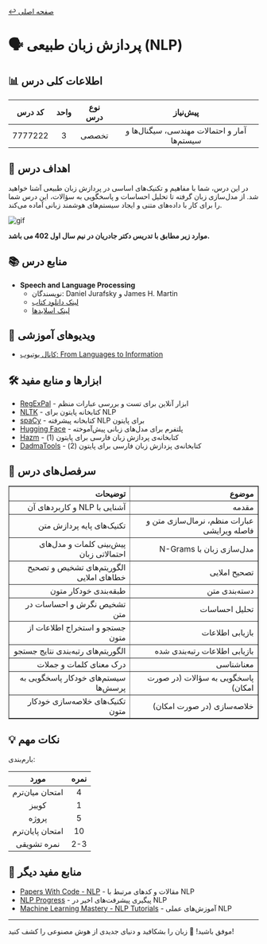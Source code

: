 [↩️ صفحه اصلی](/README.md)

# 🗣️ پردازش زبان طبیعی (NLP)

## 📊 اطلاعات کلی درس

<div align="center">

| کد درس | واحد | نوع درس | پیش‌نیاز |
|:------:|:----:|:-------:|:--------:|
| 7777222 |  3   | تخصصی   | آمار و احتمالات مهندسی، سیگنال‌ها و سیستم‌ها |

</div>

## 🎯 اهداف درس

در این درس، شما با مفاهیم و تکنیک‌های اساسی در پردازش زبان طبیعی آشنا خواهید شد. از مدل‌سازی زبان گرفته تا تحلیل احساسات و پاسخگویی به سؤالات، این درس شما را برای کار با داده‌های متنی و ایجاد سیستم‌های هوشمند زبانی آماده می‌کند.

![gif](./تصاویر/giphy.gif)

**موارد زیر مطابق با تدریس دکتر جادریان در نیم سال اول 402 می باشد.**

## 📚 منابع درس

- **Speech and Language Processing**
  - نویسندگان: Daniel Jurafsky و James H. Martin
  - [لینک دانلود کتاب](http://www.web.stanford.edu/~jurafsky/slp3/ed3book.pdf)
  - [لینک اسلایدها](https://web.stanford.edu/~jurafsky/slp3/)

## 🎥 ویدیوهای آموزشی

- [کانال یوتیوب: From Languages to Information](https://www.youtube.com/@fromlanguagestoinformation4012/playlists)

## 🛠️ ابزارها و منابع مفید

- [RegExPal](https://www.regexpal.com/) - ابزار آنلاین برای تست و بررسی عبارات منظم
- [NLTK](https://www.nltk.org/) - کتابخانه پایتون برای NLP
- [spaCy](https://spacy.io/) - کتابخانه پیشرفته NLP برای پایتون
- [Hugging Face](https://huggingface.co/) - پلتفرم برای مدل‌های زبانی پیش‌آموخته
- [Hazm](https://github.com/roshan-research/hazm/) - کتابخانه‌ی پردازش زبان فارسی برای پایتون (1)
- [DadmaTools](https://github.com/Dadmatech/DadmaTools) - کتابخانه‌ی پزدازش زبان فارسی برای پایتون (2)

## 📅 سرفصل‌های درس

<div align="center" style="direction: rtl">
    <table border="1" style="text-align: right;">
        <thead>
            <tr>
                <th>موضوع</th>
                <th>توضیحات</th>
            </tr>
        </thead>
        <tbody>
            <tr>
                <td>مقدمه</td>
                <td>آشنایی با NLP و کاربردهای آن</td>
            </tr>
            <tr>
                <td>عبارات منظم، نرمال‌سازی متن و فاصله ویرایشی</td>
                <td>تکنیک‌های پایه پردازش متن</td>
            </tr>
            <tr>
                <td>مدل‌سازی زبان با N-Grams</td>
                <td>پیش‌بینی کلمات و مدل‌های احتمالاتی زبان</td>
            </tr>
            <tr>
                <td>تصحیح املایی</td>
                <td>الگوریتم‌های تشخیص و تصحیح خطاهای املایی</td>
            </tr>
            <tr>
                <td>دسته‌بندی متن</td>
                <td>طبقه‌بندی خودکار متون</td>
            </tr>
            <tr>
                <td>تحلیل احساسات</td>
                <td>تشخیص نگرش و احساسات در متن</td>
            </tr>
            <tr>
                <td>بازیابی اطلاعات</td>
                <td>جستجو و استخراج اطلاعات از متون</td>
            </tr>
            <tr>
                <td>بازیابی اطلاعات رتبه‌بندی شده</td>
                <td>الگوریتم‌های رتبه‌بندی نتایج جستجو</td>
            </tr>
            <tr>
                <td>معناشناسی</td>
                <td>درک معنای کلمات و جملات</td>
            </tr>
            <tr>
                <td>پاسخگویی به سؤالات (در صورت امکان)</td>
                <td>سیستم‌های خودکار پاسخگویی به پرسش‌ها</td>
            </tr>
            <tr>
                <td>خلاصه‌سازی (در صورت امکان)</td>
                <td>تکنیک‌های خلاصه‌سازی خودکار متون</td>
            </tr>
        </tbody>
    </table>
</div>

## 💡 نکات مهم

بارم‌بندی:
<div align="center">

| مورد | نمره |
|:----:|:----:|
| امتحان میان‌ترم | 4 |
| کوییز | 1 |
| پروژه | 5 |
| امتحان پایان‌ترم | 10 |
| نمره تشویقی | 2-3 |

</div>


## 🔗 منابع مفید دیگر

- [Papers With Code - NLP](https://paperswithcode.com/area/natural-language-processing) - مقالات و کدهای مرتبط با NLP
- [NLP Progress](http://nlpprogress.com/) - پیگیری پیشرفت‌های اخیر در NLP
- [Machine Learning Mastery - NLP Tutorials](https://machinelearningmastery.com/start-here/#nlp) - آموزش‌های عملی NLP

---

موفق باشید! 🚀 زبان را بشکافید و دنیای جدیدی از هوش مصنوعی را کشف کنید!
